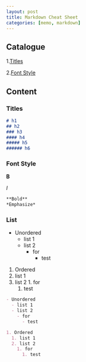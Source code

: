 ```yaml
---
layout: post
title: Markdown Cheat Sheet
categories: [memo, markdown]
---
```


## Catalogue

1.[Titles](#titles)

2.[Font Style](#font-style)

## Content

### Titles

```markdown
# h1
## h2
### h3
#### h4
##### h5
###### h6
```

### Font Style

**B**

*I*

```markdown
**Bold**
*Emphasize*
```

### List

- Unordered
  - list 1
  - list 2
    - for
      - test

1. Ordered
  1. list 1
  2. list 2
    1. for
      1. test

```markdown
- Unordered
  - list 1
  - list 2
    - for
      - test

1. Ordered
  1. list 1
  2. list 2
    1. for
      1. test
```

